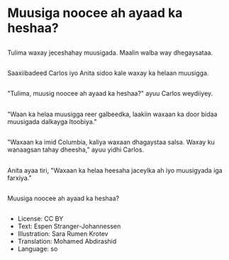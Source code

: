 # Muusiga noocee ah ayaad ka heshaa?

##
Tulima waxay jeceshahay muusigada. Maalin walba way dhegaysataa.

##
Saaxiibadeed Carlos iyo Anita sidoo kale waxay ka helaan muusigga.

##
"Tulima, muusig noocee ah ayaad ka heshaa?" ayuu Carlos weydiiyey.

##
"Waan ka helaa muusigga reer galbeedka, laakiin waxaan ka door bidaa muusigada dalkayga Itoobiya."

##
"Waxaan ka imid Columbia, kaliya waxaan dhagaystaa salsa. Waxay ku wanaagsan tahay dheesha," ayuu yidhi Carlos.

##
Anita ayaa tiri, "Waxaan ka helaa heesaha jaceylka ah iyo muusigyada iga farxiya."

##
Muusiga noocee ah ayaad ka heshaa?

##
* License: CC BY
* Text: Espen Stranger-Johannessen
* Illustration: Sara Rumen Krotev
* Translation: Mohamed Abdirashid
* Language: so
